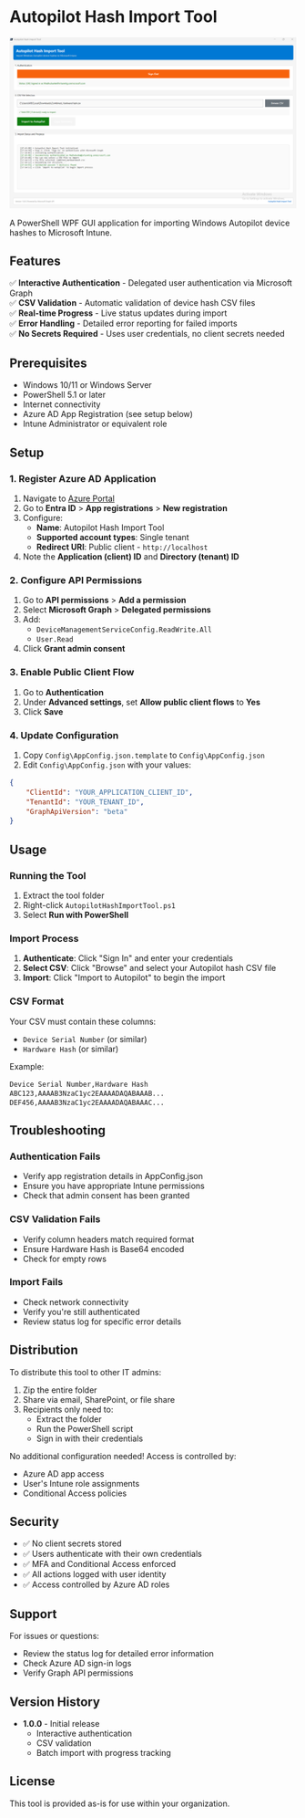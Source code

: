 # Autopilot Hash Import Tool
![Autopilot Hash Import Tool UI](./APHashImportTool.png)

A PowerShell WPF GUI application for importing Windows Autopilot device hashes to Microsoft Intune.

## Features

✅ **Interactive Authentication** - Delegated user authentication via Microsoft Graph  
✅ **CSV Validation** - Automatic validation of device hash CSV files  
✅ **Real-time Progress** - Live status updates during import  
✅ **Error Handling** - Detailed error reporting for failed imports  
✅ **No Secrets Required** - Uses user credentials, no client secrets needed

## Prerequisites

- Windows 10/11 or Windows Server
- PowerShell 5.1 or later
- Internet connectivity
- Azure AD App Registration (see setup below)
- Intune Administrator or equivalent role

## Setup

### 1. Register Azure AD Application

1. Navigate to [Azure Portal](https://portal.azure.com)
2. Go to **Entra ID** > **App registrations** > **New registration**
3. Configure:
   - **Name**: Autopilot Hash Import Tool
   - **Supported account types**: Single tenant
   - **Redirect URI**: Public client - `http://localhost`
4. Note the **Application (client) ID** and **Directory (tenant) ID**

### 2. Configure API Permissions

1. Go to **API permissions** > **Add a permission**
2. Select **Microsoft Graph** > **Delegated permissions**
3. Add:
   - `DeviceManagementServiceConfig.ReadWrite.All`
   - `User.Read`
4. Click **Grant admin consent**

### 3. Enable Public Client Flow

1. Go to **Authentication**
2. Under **Advanced settings**, set **Allow public client flows** to **Yes**
3. Click **Save**

### 4. Update Configuration

1. Copy `Config\AppConfig.json.template` to `Config\AppConfig.json`
2. Edit `Config\AppConfig.json` with your values:

```json
{
    "ClientId": "YOUR_APPLICATION_CLIENT_ID",
    "TenantId": "YOUR_TENANT_ID",
    "GraphApiVersion": "beta"
}
```

## Usage

### Running the Tool

1. Extract the tool folder
2. Right-click `AutopilotHashImportTool.ps1`
3. Select **Run with PowerShell**

### Import Process

1. **Authenticate**: Click "Sign In" and enter your credentials
2. **Select CSV**: Click "Browse" and select your Autopilot hash CSV file
3. **Import**: Click "Import to Autopilot" to begin the import

### CSV Format

Your CSV must contain these columns:
- `Device Serial Number` (or similar)
- `Hardware Hash` (or similar)

Example:
```csv
Device Serial Number,Hardware Hash
ABC123,AAAAB3NzaC1yc2EAAAADAQABAAAB...
DEF456,AAAAB3NzaC1yc2EAAAADAQABAAAC...
```

## Troubleshooting

### Authentication Fails
- Verify app registration details in AppConfig.json
- Ensure you have appropriate Intune permissions
- Check that admin consent has been granted

### CSV Validation Fails
- Verify column headers match required format
- Ensure Hardware Hash is Base64 encoded
- Check for empty rows

### Import Fails
- Check network connectivity
- Verify you're still authenticated
- Review status log for specific error details

## Distribution

To distribute this tool to other IT admins:

1. Zip the entire folder
2. Share via email, SharePoint, or file share
3. Recipients only need to:
   - Extract the folder
   - Run the PowerShell script
   - Sign in with their credentials

No additional configuration needed! Access is controlled by:
- Azure AD app access
- User's Intune role assignments
- Conditional Access policies

## Security

- ✅ No client secrets stored
- ✅ Users authenticate with their own credentials
- ✅ MFA and Conditional Access enforced
- ✅ All actions logged with user identity
- ✅ Access controlled by Azure AD roles

## Support

For issues or questions:
- Review the status log for detailed error information
- Check Azure AD sign-in logs
- Verify Graph API permissions

## Version History

- **1.0.0** - Initial release
  - Interactive authentication
  - CSV validation
  - Batch import with progress tracking

## License

This tool is provided as-is for use within your organization.
